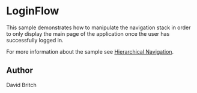 LoginFlow
=========

This sample demonstrates how to manipulate the navigation stack in order to only display the main page of the application once the user has successfully logged in.

For more information about the sample see [Hierarchical Navigation](http://developer.xamarin.com/guides/cross-platform/xamarin-forms/user-interface/navigation/hierarchical/).

Author
------

David Britch
